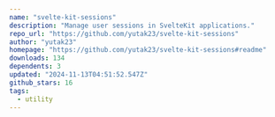 ```yaml
---
name: "svelte-kit-sessions"
description: "Manage user sessions in SvelteKit applications."
repo_url: "https://github.com/yutak23/svelte-kit-sessions"
author: "yutak23"
homepage: "https://github.com/yutak23/svelte-kit-sessions#readme"
downloads: 134
dependents: 3
updated: "2024-11-13T04:51:52.547Z"
github_stars: 16
tags: 
  - utility
---
```

